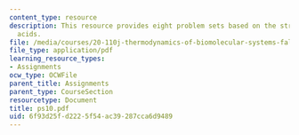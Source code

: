 ```yaml
---
content_type: resource
description: This resource provides eight problem sets based on the structure of amino
  acids.
file: /media/courses/20-110j-thermodynamics-of-biomolecular-systems-fall-2005/6f93d25fd2225f54ac39287cca6d9489_ps10.pdf
file_type: application/pdf
learning_resource_types:
- Assignments
ocw_type: OCWFile
parent_title: Assignments
parent_type: CourseSection
resourcetype: Document
title: ps10.pdf
uid: 6f93d25f-d222-5f54-ac39-287cca6d9489
---
```

